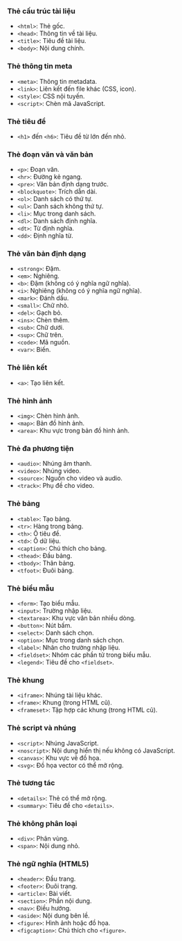 ### Thẻ cấu trúc tài liệu
- `<html>`: Thẻ gốc.
- `<head>`: Thông tin về tài liệu.
- `<title>`: Tiêu đề tài liệu.
- `<body>`: Nội dung chính.

### Thẻ thông tin meta
- `<meta>`: Thông tin metadata.
- `<link>`: Liên kết đến file khác (CSS, icon).
- `<style>`: CSS nội tuyến.
- `<script>`: Chèn mã JavaScript.

### Thẻ tiêu đề
- `<h1>` đến `<h6>`: Tiêu đề từ lớn đến nhỏ.

### Thẻ đoạn văn và văn bản
- `<p>`: Đoạn văn.
- `<hr>`: Đường kẻ ngang.
- `<pre>`: Văn bản định dạng trước.
- `<blockquote>`: Trích dẫn dài.
- `<ol>`: Danh sách có thứ tự.
- `<ul>`: Danh sách không thứ tự.
- `<li>`: Mục trong danh sách.
- `<dl>`: Danh sách định nghĩa.
- `<dt>`: Từ định nghĩa.
- `<dd>`: Định nghĩa từ.

### Thẻ văn bản định dạng
- `<strong>`: Đậm.
- `<em>`: Nghiêng.
- `<b>`: Đậm (không có ý nghĩa ngữ nghĩa).
- `<i>`: Nghiêng (không có ý nghĩa ngữ nghĩa).
- `<mark>`: Đánh dấu.
- `<small>`: Chữ nhỏ.
- `<del>`: Gạch bỏ.
- `<ins>`: Chèn thêm.
- `<sub>`: Chữ dưới.
- `<sup>`: Chữ trên.
- `<code>`: Mã nguồn.
- `<var>`: Biến.

### Thẻ liên kết
- `<a>`: Tạo liên kết.

### Thẻ hình ảnh
- `<img>`: Chèn hình ảnh.
- `<map>`: Bản đồ hình ảnh.
- `<area>`: Khu vực trong bản đồ hình ảnh.

### Thẻ đa phương tiện
- `<audio>`: Nhúng âm thanh.
- `<video>`: Nhúng video.
- `<source>`: Nguồn cho video và audio.
- `<track>`: Phụ đề cho video.

### Thẻ bảng
- `<table>`: Tạo bảng.
- `<tr>`: Hàng trong bảng.
- `<th>`: Ô tiêu đề.
- `<td>`: Ô dữ liệu.
- `<caption>`: Chú thích cho bảng.
- `<thead>`: Đầu bảng.
- `<tbody>`: Thân bảng.
- `<tfoot>`: Đuôi bảng.

### Thẻ biểu mẫu
- `<form>`: Tạo biểu mẫu.
- `<input>`: Trường nhập liệu.
- `<textarea>`: Khu vực văn bản nhiều dòng.
- `<button>`: Nút bấm.
- `<select>`: Danh sách chọn.
- `<option>`: Mục trong danh sách chọn.
- `<label>`: Nhãn cho trường nhập liệu.
- `<fieldset>`: Nhóm các phần tử trong biểu mẫu.
- `<legend>`: Tiêu đề cho `<fieldset>`.

### Thẻ khung
- `<iframe>`: Nhúng tài liệu khác.
- `<frame>`: Khung (trong HTML cũ).
- `<frameset>`: Tập hợp các khung (trong HTML cũ).

### Thẻ script và nhúng
- `<script>`: Nhúng JavaScript.
- `<noscript>`: Nội dung hiển thị nếu không có JavaScript.
- `<canvas>`: Khu vực vẽ đồ họa.
- `<svg>`: Đồ họa vector có thể mở rộng.

### Thẻ tương tác
- `<details>`: Thẻ có thể mở rộng.
- `<summary>`: Tiêu đề cho `<details>`.

### Thẻ không phân loại
- `<div>`: Phân vùng.
- `<span>`: Nội dung nhỏ.

### Thẻ ngữ nghĩa (HTML5)
- `<header>`: Đầu trang.
- `<footer>`: Đuôi trang.
- `<article>`: Bài viết.
- `<section>`: Phần nội dung.
- `<nav>`: Điều hướng.
- `<aside>`: Nội dung bên lề.
- `<figure>`: Hình ảnh hoặc đồ họa.
- `<figcaption>`: Chú thích cho `<figure>`.
